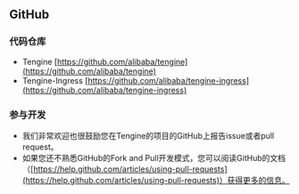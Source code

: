 ## GitHub

### 代码仓库
* Tengine [https://github.com/alibaba/tengine](https://github.com/alibaba/tengine)
* Tengine-Ingress [https://github.com/alibaba/tengine-ingress](https://github.com/alibaba/tengine-ingress)

### 参与开发
* 我们非常欢迎也很鼓励您在Tengine的项目的GitHub上报告issue或者pull request。
* 如果您还不熟悉GitHub的Fork and Pull开发模式，您可以阅读GitHub的文档（[https://help.github.com/articles/using-pull-requests](https://help.github.com/articles/using-pull-requests)）获得更多的信息。
